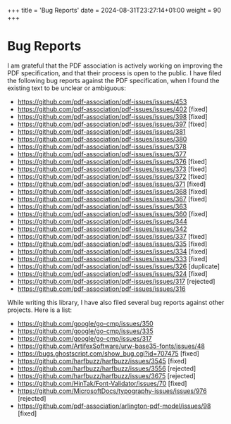 +++
title = 'Bug Reports'
date = 2024-08-31T23:27:14+01:00
weight = 90
+++

Bug Reports
===========

I am grateful that the PDF association is actively working on improving the
PDF specification, and that their process is open to the public.
I have filed the following bug reports against the PDF specification,
when I found the existing text to be unclear or ambiguous:

- https://github.com/pdf-association/pdf-issues/issues/453
- https://github.com/pdf-association/pdf-issues/issues/402 [fixed]
- https://github.com/pdf-association/pdf-issues/issues/398 [fixed]
- https://github.com/pdf-association/pdf-issues/issues/397 [fixed]
- https://github.com/pdf-association/pdf-issues/issues/381
- https://github.com/pdf-association/pdf-issues/issues/380
- https://github.com/pdf-association/pdf-issues/issues/378
- https://github.com/pdf-association/pdf-issues/issues/377
- https://github.com/pdf-association/pdf-issues/issues/376 [fixed]
- https://github.com/pdf-association/pdf-issues/issues/373 [fixed]
- https://github.com/pdf-association/pdf-issues/issues/372 [fixed]
- https://github.com/pdf-association/pdf-issues/issues/371 [fixed]
- https://github.com/pdf-association/pdf-issues/issues/368 [fixed]
- https://github.com/pdf-association/pdf-issues/issues/367 [fixed]
- https://github.com/pdf-association/pdf-issues/issues/363
- https://github.com/pdf-association/pdf-issues/issues/360 [fixed]
- https://github.com/pdf-association/pdf-issues/issues/344
- https://github.com/pdf-association/pdf-issues/issues/342
- https://github.com/pdf-association/pdf-issues/issues/337 [fixed]
- https://github.com/pdf-association/pdf-issues/issues/335 [fixed]
- https://github.com/pdf-association/pdf-issues/issues/334 [fixed]
- https://github.com/pdf-association/pdf-issues/issues/333 [fixed]
- https://github.com/pdf-association/pdf-issues/issues/326 [duplicate]
- https://github.com/pdf-association/pdf-issues/issues/324 [fixed]
- https://github.com/pdf-association/pdf-issues/issues/317 [rejected]
- https://github.com/pdf-association/pdf-issues/issues/316


While writing this library, I have also filed several bug reports against other
projects.  Here is a list:

- https://github.com/google/go-cmp/issues/350
- https://github.com/google/go-cmp/issues/335
- https://github.com/google/go-cmp/issues/317
- https://github.com/ArtifexSoftware/urw-base35-fonts/issues/48
- https://bugs.ghostscript.com/show_bug.cgi?id=707475 [fixed]
- https://github.com/harfbuzz/harfbuzz/issues/3545 [fixed]
- https://github.com/harfbuzz/harfbuzz/issues/3556 [rejected]
- https://github.com/harfbuzz/harfbuzz/issues/3675 [rejected]
- https://github.com/HinTak/Font-Validator/issues/70 [fixed]
- https://github.com/MicrosoftDocs/typography-issues/issues/976 [rejected]
- https://github.com/pdf-association/arlington-pdf-model/issues/98 [fixed]
